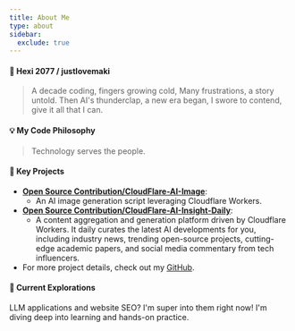 ```yaml
---
title: About Me
type: about
sidebar:
  exclude: true
---
```

#### 👋 Hexi 2077 / justlovemaki

> A decade coding, fingers growing cold,
> Many frustrations, a story untold.
> Then AI's thunderclap, a new era began,
> I swore to contend, give it all that I can.

#### 💡 My Code Philosophy

> Technology serves the people.

#### 🚀 Key Projects

*   **[Open Source Contribution/CloudFlare-AI-Image](https://github.com/justlovemaki/CloudFlare-AI-Image)**:
    *   An AI image generation script leveraging Cloudflare Workers.
*   **[Open Source Contribution/CloudFlare-AI-Insight-Daily](https://github.com/justlovemaki/CloudFlare-AI-Insight-Daily)**:
    *   A content aggregation and generation platform driven by Cloudflare Workers. It daily curates the latest AI developments for you, including industry news, trending open-source projects, cutting-edge academic papers, and social media commentary from tech influencers.
*   For more project details, check out my [GitHub](https://github.com/justlovemaki).

#### 🌱 Current Explorations

LLM applications and website SEO? I'm super into them right now! I'm diving deep into learning and hands-on practice.